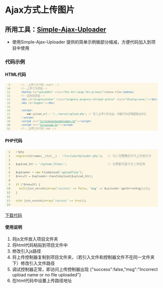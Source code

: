 # Ajax方式上传图片
## 所用工具：[Simple-Ajax-Uploader](https://github.com/LPology/Simple-Ajax-Uploader)
* 使用Simple-Ajax-Uploader 提供的简单示例做部分缩减，方便代码加入到项目中使用
### 代码示例
#### HTML代码
![html代码](images/upload-20160524212616.png)
#### PHP代码
![php代码](images/upload-20160524213135.png)

[下载代码](download/ajaxupload.rar)

#### 使用说明
1. 将js文件放入项目文件夹
2. 将html代码粘贴到项目文件中
3. 修改引入js路径
4. 将上传控制器复制到项目文件夹，（若引入文件和控制器文件不在同一文件夹下）修改引入文件路径
5. 调试控制器正常，即访问上传控制器出现 {"success":false,"msg":"Incorrect upload name or no file uploaded"}
6. 在html代码中设置上传路径地址
